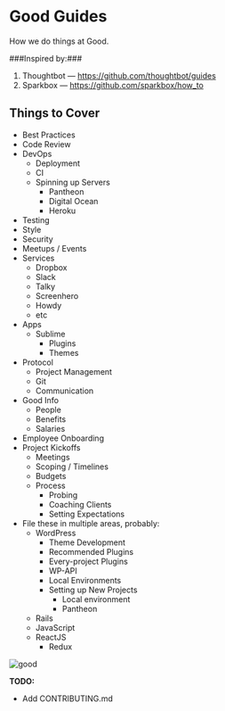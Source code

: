 # Good Guides
How we do things at Good. 

###Inspired by:###
1. Thoughtbot — https://github.com/thoughtbot/guides
2. Sparkbox — https://github.com/sparkbox/how_to

## Things to Cover
* Best Practices
* Code Review
* DevOps
	* Deployment
	* CI
	* Spinning up Servers
		* Pantheon
		* Digital Ocean
		* Heroku
* Testing
* Style
* Security
* Meetups / Events
* Services
	* Dropbox
	* Slack
	* Talky
	* Screenhero
	* Howdy
	* etc
* Apps
	* Sublime
		* Plugins
		* Themes
* Protocol
	* Project Management
	* Git
	* Communication
* Good Info
	* People
	* Benefits
	* Salaries
* Employee Onboarding
* Project Kickoffs
	* Meetings
	* Scoping / Timelines
	* Budgets
	* Process
		* Probing
		* Coaching Clients
		* Setting Expectations
* File these in multiple areas, probably:
	* WordPress
		* Theme Development
		* Recommended Plugins
		* Every-project Plugins
		* WP-API
		* Local Environments
		* Setting up New Projects
			* Local environment
			* Pantheon
	* Rails
	* JavaScript
	* ReactJS
		* Redux

![good](http://builtbygood.co/img/logo.png)

**TODO:**
* Add CONTRIBUTING.md